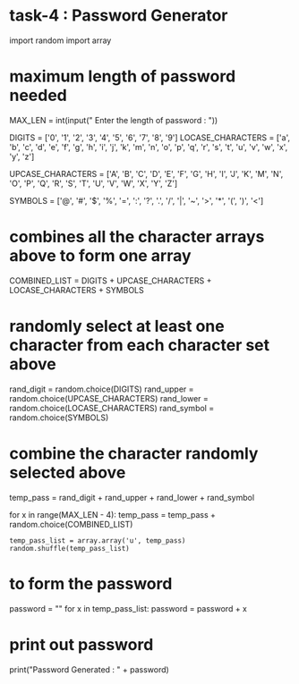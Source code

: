 # task-4 : Password Generator

import random 
import array 

# maximum length of password needed  
MAX_LEN = int(input(" Enter the length of password : "))

DIGITS = ['0', '1', '2', '3', '4', '5', '6', '7', '8', '9'] 
LOCASE_CHARACTERS = ['a', 'b', 'c', 'd', 'e', 'f', 'g', 'h', 
					'i', 'j', 'k', 'm', 'n', 'o', 'p', 'q', 
					'r', 's', 't', 'u', 'v', 'w', 'x', 'y', 
					'z'] 

UPCASE_CHARACTERS = ['A', 'B', 'C', 'D', 'E', 'F', 'G', 'H', 
					'I', 'J', 'K', 'M', 'N', 'O', 'P', 'Q', 
					'R', 'S', 'T', 'U', 'V', 'W', 'X', 'Y', 
					'Z'] 

SYMBOLS = ['@', '#', '$', '%', '=', ':', '?', '.', '/', '|', '~', '>', 
		'*', '(', ')', '<'] 

# combines all the character arrays above to form one array 
COMBINED_LIST = DIGITS + UPCASE_CHARACTERS + LOCASE_CHARACTERS + SYMBOLS 

# randomly select at least one character from each character set above 
rand_digit = random.choice(DIGITS) 
rand_upper = random.choice(UPCASE_CHARACTERS) 
rand_lower = random.choice(LOCASE_CHARACTERS) 
rand_symbol = random.choice(SYMBOLS) 

# combine the character randomly selected above 
temp_pass = rand_digit + rand_upper + rand_lower + rand_symbol 
 
for x in range(MAX_LEN - 4): 
	temp_pass = temp_pass + random.choice(COMBINED_LIST) 

	temp_pass_list = array.array('u', temp_pass) 
	random.shuffle(temp_pass_list) 

# to form the password 
password = "" 
for x in temp_pass_list: 
		password = password + x 
		
# print out password 
print("Password Generated  : " + password) 
